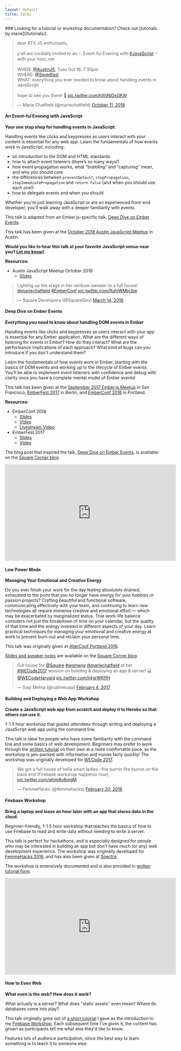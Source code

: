 ```yaml
---
layout: default
title: Talks
---
```


<div class="content__section" markdown="block">
### Looking for a tutorial or workshop documentation? Check out [tutorials by marie](/tutorials/).
</div>

<div id="javascript-events" class="content__section">
  <div class="content__section__media content__section__media--small">
    <blockquote class="twitter-tweet" data-lang="en"><p lang="en" dir="ltr">dear ATX JS enthusiasts,<br><br>y&#39;all are cordially invited to an ✨ Event-ful Evening with <a href="https://twitter.com/hashtag/JavaScript?src=hash&amp;ref_src=twsrc%5Etfw">#JavaScript</a> ✨ with your host, me<br><br>WHEN: <a href="https://twitter.com/AustinJS?ref_src=twsrc%5Etfw">@AustinJS</a>, Tues Oct 16, 7:30pm<br>WHERE: <a href="https://twitter.com/Spredfast?ref_src=twsrc%5Etfw">@Spredfast</a><br>WHAT: everything you ever needed to know about handling events in JavaScript<br><br>hope to see you there! 🎉 <a href="https://t.co/hXhNjDxGKW">pic.twitter.com/hXhNjDxGKW</a></p>&mdash; Marie Chatfield (@mariechatfield) <a href="https://twitter.com/mariechatfield/status/1050427666845892608?ref_src=twsrc%5Etfw">October 11, 2018</a></blockquote>
  </div>

  <div class="content__section__text content__section__text--align-title" markdown="block">

#### An Event-ful Evening with JavaScript

__Your one stop shop for handling events in JavaScript.__

Handling events like clicks and keypresses as users interact with your content is essential for any web app. Learn the fundamentals of how events work in JavaScript, including:

- an introduction to the DOM and HTML standards
- how to attach event listeners (there’s so many ways!)
- how event propagation works, what “bubbling” and “capturing” mean, and why you should care
- the differences between `preventDefault`, `stopPropagation`, `stopImmediatePropagation` and `return false` (and when you should use each one!)
- how to delegate events and when you should

Whether you’re just learning JavaScript or are an experienced front-end developer, you’ll walk away with a deeper familiarity with events.

This talk is adapted from an Ember.js-specific talk, [Deep Dive on Ember Events](#ember-events).

This talk has been given at the [October 2018 Austin JavaScript Meetup](https://austinjavascript.com/posts/meetups/2018/10/16/) in Austin.

__Would you like to hear this talk at your favorite JavaScript venue near you? [Let me know!](/contact)__

  __Resources:__

  + Austin JavaScript Meetup October 2018
    - [Slides](https://drive.google.com/file/d/1g1Y_rIaV0dtSIJwLam-tlbtAR3Vp2Ovo/view?usp=sharing)
  </div>
</div>

<div id="ember-events" class="content__section">
  <div class="content__section__media content__section__media--small">
    <blockquote class="twitter-tweet" data-conversation="none" data-lang="en"><p lang="en" dir="ltr">Lighting up the stage in her rainbow sweater to a full house! <a href="https://twitter.com/mariechatfield?ref_src=twsrc%5Etfw">@mariechatfield</a> <a href="https://twitter.com/hashtag/EmberConf?src=hash&amp;ref_src=twsrc%5Etfw">#EmberConf</a> <a href="https://t.co/RuhjWMbUbe">pic.twitter.com/RuhjWMbUbe</a></p>&mdash; Square Developers (@SquareDev) <a href="https://twitter.com/SquareDev/status/974024065324216320?ref_src=twsrc%5Etfw">March 14, 2018</a></blockquote>
  </div>

  <div class="content__section__text content__section__text--align-title" markdown="block">

#### Deep Dive on Ember Events

__Everything you need to know about handling DOM events in Ember__

Handling events like clicks and keypresses as users interact with your app is essential for any Ember application. What are the different ways of listening for events in Ember? How do they interact? What are the performance implications of each approach? What kind of bugs can you introduce if you don't understand them?

Learn the fundamentals of how events work in Ember, starting with the basics of DOM events and working up to the lifecycle of Ember events. You'll be able to implement event listeners with confidence and debug with clarity once you have a complete mental model of Ember events!

This talk has been given at the [September 2017 Ember.js Meetup](https://www.meetup.com/Ember-SF/events/237198122/) in San Francisco, [EmberFest 2017](https://emberfest.eu) in Berlin, and [EmberConf 2018](https://emberconf.com/) in Portland.

__Resources:__

+ EmberConf 2018
  - [Slides](https://drive.google.com/open?id=1tI4_GJesVIiH1QXsHtjyT6NAyt0kip47)
  - [Video](https://youtu.be/G9hXjjHFJVs)
  - [Livestream Video](https://www.youtube.com/watch?time_continue=14451&v=bt9MRkf5Mus)
+ EmberFest 2017
  - [Slides](https://drive.google.com/open?id=0B6Gxc6eHorNkcndnelZEb2h4YlU)
  - [Video](https://pusher.com/sessions/meetup/emberfest/deep-dive-on-ember-events)

The blog post that inspired the talk, [Deep Dive on Ember Events](https://medium.com/square-corner-blog/deep-dive-on-ember-events-cf684fd3b808), is available on the [Square Corner blog](https://medium.com/square-corner-blog).
  </div>
</div>

<div id="low-power-mode" class="content__section">
  <div class="content__section__media">
    <div class="video-container">
      <iframe width="560" height="315" src="https://www.youtube.com/embed/cFYsKX83gis" frameborder="0" allowfullscreen></iframe>
    </div>
  </div>
  <div class="content__section__text content__section__text--align-title" markdown="block">

#### Low Power Mode

__Managing Your Emotional and Creative Energy__

Do you ever finish your work for the day feeling absolutely drained, exhausted to the point that you no longer have energy for your hobbies or passion projects? Crafting beautiful and functional software, communicating effectively with your team, and continuing to learn new technologies all require immense creative and emotional effort — which may be exacerbated by marginalized status. True work-life balance considers not just the breakdown of time on your calendar, but the quality of that time and the energy invested in different aspects of your day. Learn practical techniques for managing your emotional and creative energy at work to prevent burn-out and reclaim your personal time.

This talk was originally given at [AlterConf Portland 2016](https://www.alterconf.com/conferences/portland-or-2016).

[Slides and speaker notes](https://medium.com/square-corner-blog/low-power-mode-managing-your-emotional-and-creative-energy-3ce6faad74a8#.hfr89hph4) are available on the [Square Corner blog](https://medium.com/square-corner-blog).

  </div>
</div>

<div id="deploy-workshop" class="content__section">
  <div class="content__section__media content__section__media--small">
    <blockquote class="twitter-tweet" data-lang="en"><p lang="en" dir="ltr">Full house for <a href="https://twitter.com/Square">@Square</a> <a href="https://twitter.com/hashtag/womeng?src=hash">#womeng</a> <a href="https://twitter.com/mariechatfield">@mariechatfield</a> at her <a href="https://twitter.com/hashtag/WECode2017?src=hash">#WECode2017</a> session on building &amp; deploying an app &amp; server! 💻 <a href="https://twitter.com/WECodeHarvard">@WECodeHarvard</a> <a href="https://t.co/lj4grWR1fH">pic.twitter.com/lj4grWR1fH</a></p>&mdash; Saqi Mehta (@callmesaqi) <a href="https://twitter.com/callmesaqi/status/827911586257965057">February 4, 2017</a></blockquote>
  </div>
  <div class="content__section__text" markdown="block">

#### Building and Deploying a Web App Workshop

__Create a JavaScript web app from scratch and deploy it to Heroku so that others can use it.__

1-1.5 hour workshop that guides attendees through writing and deploying a JavaScript web app using the command line.

This talk is ideal for people who have some familiarity with the command line and some basics of web development. Beginners may prefer to work through the [written tutorial](/tutorials/web-app/) on their own at a more comfortable pace, as the workshop is jam-packed with information and moves fairly quickly! The workshop was originally developed for [WECode 2017](http://www.wecodeharvard.com/).

</div>
</div>

<div id="firebase-workshop" class="content__section">
  <div class="content__section__media content__section__media--small">
    <blockquote class="twitter-tweet" data-lang="en"><p lang="en" dir="ltr">We got a full house of hella smart ladies--fire burnin fire burnin on the back end (Firebase workshop happenin now) <a href="https://t.co/qhlm8o8mgM">pic.twitter.com/qhlm8o8mgM</a></p>&mdash; FemmeHacks (@femmehacks) <a href="https://twitter.com/femmehacks/status/700857363268505600">February 20, 2016</a></blockquote>
  </div>
  <div class="content__section__text" markdown="block">

#### Firebase Workshop

__Bring a laptop and leave an hour later with an app that stores data in the cloud.__

Beginner-friendly, 1-1.5 hour workshop that teaches the basics of how to use Firebase to read and write data without needing to write a server.

This talk is perfect for hackathons, and is especially designed for people who may be interested in building an app but don't have much (or any) web development experience. The workshop was originally developed for [FemmeHacks 2016](http://femmehacks.io/), and has also been given at [Spectra](http://sospectra.com/).

The workshop is extensively documented and is also provided in [written tutorial form](/tutorials/firebase/).

  </div>
</div>

<div id="how-to-even-web" class="content__section">
  <div class="content__section__media">
    <div class="video-container">
      <iframe width="560" height="315" src="https://www.youtube.com/embed/you6h281qsY" frameborder="0" allowfullscreen></iframe>
    </div>
  </div>
  <div class="content__section__text content__section__text--align-title" markdown="block">

#### How to Even Web

__What even is the web? How does it work?__

What actually is a server? What does "static assets" even mean? Where do databases come into play?

This talk originally grew out of [a short tutorial](/tutorials/explanations/backend.html) I gave as the introduction to my [Firebase Workshop](#firebase-workshop). Each subsequent time I've given it, the content has grown as participants tell me what else they'd like to know.

Features lots of audience participation, since the best way to learn something is to teach it to someone else.

  </div>
</div>

<script async src="//platform.twitter.com/widgets.js" charset="utf-8"></script>
